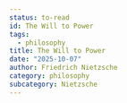 ```yaml
---
status: to-read
id: The Will to Power
tags:
  - philosophy
title: The Will to Power
date: "2025-10-07"
author: Friedrich Nietzsche
category: philosophy
subcategory: Nietzsche
---
```

